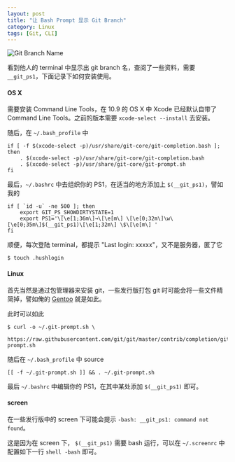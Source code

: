 ```yaml
---
layout: post
title: "让 Bash Prompt 显示 Git Branch"
category: Linux
tags: [Git, CLI]
---
```


![Git Branch Name](//cdn.09hd.com/images/2014/07/git-branch.png)

看到他人的 terminal 中显示出 git branch 名，查阅了一些资料，需要 `__git_ps1`，下面记录下如何安装使用。

<!-- more -->

#### OS X

需要安装 Command Line Tools，在 10.9 的 OS X 中 Xcode 已经默认自带了 Command Line Tools。之前的版本需要 `xcode-select --install` 去安装。

随后，在 `~/.bash_profile` 中

    if [ -f $(xcode-select -p)/usr/share/git-core/git-completion.bash ]; then
        . $(xcode-select -p)/usr/share/git-core/git-completion.bash
        . $(xcode-select -p)/usr/share/git-core/git-prompt.sh
    fi

最后，`~/.bashrc` 中去组织你的 PS1，在适当的地方添加上 `$(__git_ps1)`，譬如我的

    if [ `id -u` -ne 500 ]; then
        export GIT_PS_SHOWDIRTYSTATE=1
        export PS1='\[\e[1;36m\]→\[\e[m\] \[\e[0;32m\]\w\[\e[0;35m\]$(__git_ps1)\[\e[1;32m\] \$\[\e[m\] '
    fi

顺便，每次登陆 terminal，都提示 "Last login: xxxxx"，又不是服务器，匿了它

    $ touch .hushlogin

#### Linux

首先当然是通过包管理器来安装 git，一些发行版打包 git 时可能会将一些文件精简掉，譬如俺的 [Gentoo](https://bugs.gentoo.org/show_bug.cgi?id=477920) 就是如此。

此时可以如此

    $ curl -o ~/.git-prompt.sh \
        https://raw.githubusercontent.com/git/git/master/contrib/completion/git-prompt.sh

随后在 `~/.bash_profile` 中 source

    [[ -f ~/.git-prompt.sh ]] && . ~/.git-prompt.sh

最后 `~/.bashrc` 中编辑你的 PS1，在其中某处添加 `$(__git_ps1)` 即可。

#### screen

在一些发行版中的 screen 下可能会提示 `-bash: __git_ps1: command not found`。

这是因为在 screen 下， `$(__git_ps1)` 需要 bash 运行，可以在 `~/.screenrc` 中配置如下一行  `shell -bash` 即可。
